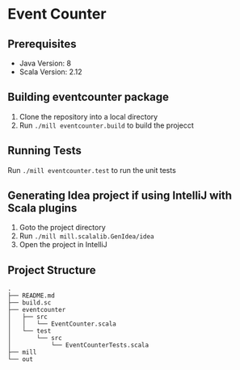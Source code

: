 # Event Counter

## Prerequisites

* Java Version: 8
* Scala Version: 2.12

## Building eventcounter package

1. Clone the repository into a local directory
2. Run `./mill eventcounter.build` to build the projecct

## Running Tests

Run `./mill eventcounter.test` to run the unit tests

## Generating Idea project if using IntelliJ with Scala plugins

1. Goto the project directory
2. Run `./mill mill.scalalib.GenIdea/idea`
3. Open the project in IntelliJ

## Project Structure
```text
.
├── README.md
├── build.sc
├── eventcounter
│   ├── src
│   │   └── EventCounter.scala
│   └── test
│       └── src
│           └── EventCounterTests.scala
├── mill
└── out

```



